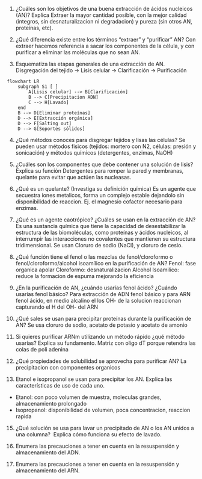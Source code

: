 1. ¿Cuáles son los objetivos de una buena extracción de ácidos nucleicos (AN)? Explica
Extraer la mayor cantidad posible, con la mejor calidad (integros, sin desnaturalizacion ni degradacion) y pureza (sin otros AN, proteínas, etc).

2. ¿Qué diferencia existe entre los términos “extraer” y “purificar” AN?
Con extraer hacemos referencia a sacar los componentes de la célula, y con purificar a eliminar las moléculas que no sean AN.

3. Esquematiza las etapas generales de una extracción de AN.
Disgregación del tejido → Lisis celular → Clarificación → Purificación
```mermaid
flowchart LR
    subgraph S1 [ ]
        A[Lisis celular] --> B[Clarificación]
        B --> C[Precipitacion ADN]
        C --> H[Lavado]
    end
    B --> D[Eliminar proteínas]
    D --> E[Extracción orgánica]
    D --> F[Salting out]
    D --> G[Soportes sólidos]
```


4. ¿Qué métodos conoces para disgregar tejidos y lisas las células?
Se pueden usar métodos fisicos (tejidos: mortero con N2, células: presión y sonicación) y métodos químicos (detergentes, enzimas, NaOH)

5. ¿Cuáles son los componentes que debe contener una solución de lisis? Explica su función
Detergentes para romper la pared y membranas, quelante para evitar que actúen las nucleasas. 

6. ¿Qué es un quelante? (Investiga su definición química)
Es un agente que secuestra iones metalicos, forma un complejo estable dejandolo sin disponibilidad de reaccion. 
Ej. el magnesio cofactor necesario para enzimas.

7. ¿Qué es un agente caotrópico? ¿Cuáles se usan en la extracción de AN?
Es una sustancia química que tiene la capacidad de desestabilizar la estructura de las biomoléculas, como proteínas y ácidos nucleicos, al interrumpir las interacciones no covalentes que mantienen su estructura tridimensional. Se usan Cloruro de sodio (NaCl), y cloruro de cesio.

8. ¿Qué función tiene el fenol o las mezclas de fenol/cloroformo o fenol/cloroformo/alcohol isoamílico en la purificación de AN?
Fenol: fase organica apolar
Cloroformo: desnaturalizacion
Alcohol Isoamilico: reduce la formacion de espuma mejorando la eficiencia

9. ¿En la purificación de AN, ¿cuándo usarías fenol ácido? ¿Cuándo usarías fenol básico?
Para extracción de ADN fenol básico y para ARN fenol ácido, en medio alcalino el los OH- de la solucion reaccionan capturando el H del OH- del ARN

10. ¿Qué sales se usan para precipitar proteínas durante la purificación de AN?
Se usa cloruro de sodio, acetato de potasio y acetato de amonio

11. Si quieres purificar ARNm utilizando un método rápido ¿qué método usarías? Explica su fundamento.
Matriz con oligo dT porque retendra las colas de poli adenina

12. ¿Qué propiedades de solubilidad se aprovecha para purificar AN?
La precipitacion con componentes organicos

13. Etanol e isopropanol se usan para precipitar los AN. Explica las características de uso de cada uno.
- Etanol: con poco volumen de muestra, moleculas grandes, almacenamiento prolongado
- Isopropanol: disponibilidad de volumen, poca concentracion, reaccion rapida

15. ¿Qué solución se usa para lavar un precipitado de AN o los AN unidos a una columna?  Explica cómo funciona su efecto de lavado.

16. Enumera las precauciones a tener en cuenta en la resuspensión y almacenamiento del ADN.

17. Enumera las precauciones a tener en cuenta en la resuspensión y almacenamiento del ARN.